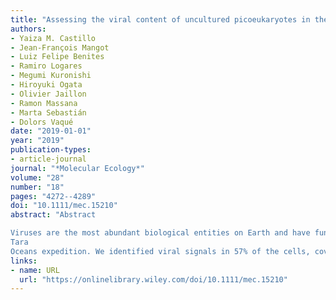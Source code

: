 ```yaml
---
title: "Assessing the viral content of uncultured picoeukaryotes in the global-ocean by single cell genomics"
authors:
- Yaiza M. Castillo
- Jean-François Mangot
- Luiz Felipe Benites
- Ramiro Logares
- Megumi Kuronishi
- Hiroyuki Ogata
- Olivier Jaillon
- Ramon Massana
- Marta Sebastián
- Dolors Vaqué
date: "2019-01-01"
year: "2019"
publication-types:
- article-journal
journal: "*Molecular Ecology*"
volume: "28"
number: "18"
pages: "4272--4289"
doi: "10.1111/mec.15210"
abstract: "Abstract

Viruses are the most abundant biological entities on Earth and have fundamental ecological roles in controlling microbial communities. Yet, although their diversity is being increasingly explored, little is known about the extent of viral interactions with their protist hosts as most studies are limited to a few cultivated species. Here, we exploit the potential of single-cell genomics to unveil viral associations in 65 individual cells of 11 essentially uncultured stramenopiles lineages sampled during the
Tara
Oceans expedition. We identified viral signals in 57% of the cells, covering nearly every lineage and with narrow host specificity signal. Only seven out of the 64 detected viruses displayed homologies to known viral sequences. A search for our viral sequences in global ocean metagenomes showed that they were preferentially found at the DCM and within the 0.2–3 µm size fraction. Some of the viral signals were widely distributed, while others geographically constrained. Among the viral signals we detected an endogenous mavirus virophage potentially integrated within the nuclear genome of two distant uncultured stramenopiles. Virophages have been previously reported as a cell's defence mechanism against other viruses, and may therefore play an important ecological role in regulating protist populations. Our results point to single-cell genomics as a powerful tool to investigate viral associations in uncultured protists, suggesting a wide distribution of these relationships, and providing new insights into the global viral diversity."
links:
- name: URL
  url: "https://onlinelibrary.wiley.com/doi/10.1111/mec.15210"
---
```

